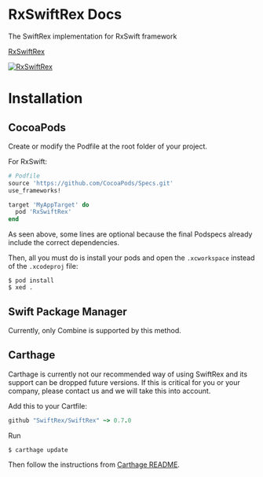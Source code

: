# RxSwiftRex Docs
The SwiftRex implementation for RxSwift framework

[RxSwiftRex](https://swiftrex.github.io/SwiftRex/api/RxSwiftRex/index.html)

[![RxSwiftRex](https://swiftrex.github.io/SwiftRex/api/RxSwiftRex/badge.svg)](https://swiftrex.github.io/SwiftRex/api/RxSwiftRex/index.html)

# Installation

## CocoaPods

Create or modify the Podfile at the root folder of your project.

For RxSwift:
```ruby
# Podfile
source 'https://github.com/CocoaPods/Specs.git'
use_frameworks!

target 'MyAppTarget' do
  pod 'RxSwiftRex'
end
```

As seen above, some lines are optional because the final Podspecs already include the correct dependencies.

Then, all you must do is install your pods and open the `.xcworkspace` instead of the `.xcodeproj` file:

```shell
$ pod install
$ xed .
```

## Swift Package Manager

Currently, only Combine is supported by this method.

## Carthage

Carthage is currently not our recommended way of using SwiftRex and its support can be dropped future versions. If this is critical for you or your company, please contact us and we will take this into account.

Add this to your Cartfile:

```ruby
github "SwiftRex/SwiftRex" ~> 0.7.0
```

Run

```shell
$ carthage update
```

Then follow the instructions from [Carthage README](https://github.com/Carthage/Carthage#getting-started).